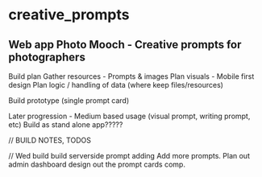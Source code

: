 # creative_prompts

## Web app Photo Mooch - Creative prompts for photographers

Build plan
Gather resources - Prompts & images
Plan visuals - Mobile first design
Plan logic / handling of data (where keep files/resources)

Build prototype (single prompt card)

Later progression - Medium based usage (visual prompt, writing prompt, etc)
Build as stand alone app?????

// BUILD NOTES, TODOS

// Wed build
build serverside prompt adding
Add more prompts.
Plan out admin dashboard
design out the prompt cards comp.
